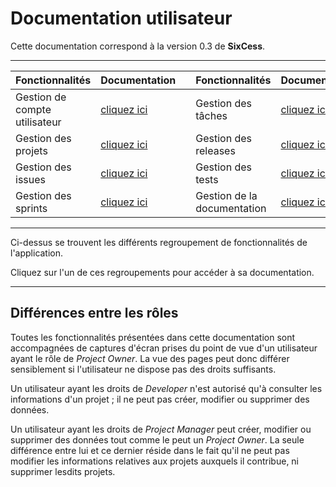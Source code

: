 # Documentation utilisateur

Cette documentation correspond à la version 0.3 de **SixCess**.

***

| Fonctionnalités | Documentation |   | Fonctionnalités | Documentation |
| :-------------- | :------------ | - | :-------------- | :------------ |
| Gestion de compte utilisateur | [cliquez ici](/doc/v0.3/doc-user/doc-user-account.md) | | Gestion des tâches | [cliquez ici](/doc/v0.3/doc-user/doc-user-task.md) |
| Gestion des projets | [cliquez ici](/doc/v0.3/doc-user/doc-user-project.md) | | Gestion des releases | [cliquez ici](/doc/v0.3/doc-user/doc-user-release.md) |
| Gestion des issues | [cliquez ici](/doc/v0.3/doc-user/doc-user-issue.md) | | Gestion des tests | [cliquez ici](/doc/v0.3/doc-user/doc-user-test.md) |
| Gestion des sprints | [cliquez ici](/doc/v0.3/doc-user/doc-user-sprint.md) | | Gestion de la documentation | [cliquez ici](/doc/v0.3/doc-user/doc-user-documentation.md) |

***

Ci-dessus se trouvent les différents regroupement de fonctionnalités de l'application.

Cliquez sur l'un de ces regroupements pour accéder à sa documentation.

***

## Différences entre les rôles

Toutes les fonctionnalités présentées dans cette documentation sont accompagnées de captures d'écran prises du point de vue d'un utilisateur ayant le rôle de *Project Owner*. La vue des pages peut donc différer sensiblement si l'utilisateur ne dispose pas des droits suffisants.

Un utilisateur ayant les droits de *Developer* n'est autorisé qu'à consulter les informations d'un projet ; il ne peut pas créer, modifier ou supprimer des données.

Un utilisateur ayant les droits de *Project Manager* peut créer, modifier ou supprimer des données tout comme le peut un *Project Owner*. La seule différence entre lui et ce dernier réside dans le fait qu'il ne peut pas modifier les informations relatives aux projets auxquels il contribue, ni supprimer lesdits projets.
